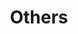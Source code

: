 ---
title: Others
image: Cheshire.jpg

# Badge style
style:
    background: "#2a9d8f"
    color: "#fff"
---